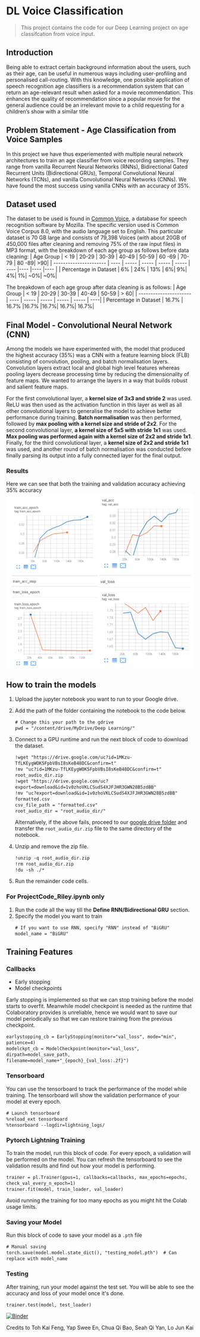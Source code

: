# DL Voice Classification
> This project contains the code for our Deep Learning project on age classifcation from voice input.

## Introduction

Being able to extract certain background information about the users, such as their age, can be useful in numerous ways including user-profiling and personalised call-routing. With this knowledge, one possible application of speech recognition age classifiers is a recommendation system that can return an age-relevant result when asked for a movie recommendation. This enhances the quality of recommendation since a popular movie for the general audience could be an irrelevant movie to a child requesting for a children’s show with a similar title

## Problem Statement - Age Classification from Voice Samples

In this project we have thus experiemented with multiple neural network architectures to train an age classifier from voice recording samples. They range from vanilla Recurrent Neural Networks (RNNs), Bidirectional Gated Recurrent Units (Bidirectional GRUs), Temporal Convolutional Neural Networks (TCNs), and vanilla Convolutional Neural Networks (CNNs). We have found the most success using vanilla CNNs with an accuracy of 35%.

## Dataset used

The dataset to be used is found in [Common Voice](https://commonvoice.mozilla.org/en/datasets), a database for speech recognition software by Mozilla. The specific version used is Common Voice Corpus 8.0, with the audio language set to English. This particular dataset is 70 GB large and consists of 79,398 Voices (with about 20GB of 450,000 files after cleaning and removing 75% of the raw input files) in MP3 format, with the breakdown of each age group as follows before data cleaning:
| Age Group | < 19 | 20-29 | 30-39 | 40-49 | 50-59 | 60 -69 | 70-79 | 80 -89| >90|
| ---------------------- | ---- | ----- | ----- | ----- | ----- | ---- |---- |---- |---- |
| Percentage in Dataset | 6% | 24% | 13% | 6%| 9%| 4%| 1%| ~0%| ~0%|

The breakdown of each age group after data cleaning is as follows:
| Age Group | < 19 | 20-29 | 30-39 | 40-49 | 50-59 | > 60|
| ---------------------- | ---- | ----- | ----- | ----- | ----- | ----|
| Percentage in Dataset | 16.7% | 16.7% |16.7% |16.7%| 16.7%| 16.7%|

## Final Model - Convolutional Neural Network (CNN)

Among the models we have experimented with, the model that produced the highest accuracy (35%) was a CNN with a feature learning block (FLB) consisting of convolution, pooling, and batch normalisation layers. Convolution layers extract local and global high level features whereas pooling layers decrease processing time by reducing the dimensionality of feature maps. We wanted to arrange the layers in a way that builds robust and salient feature maps.

For the first convolutional layer, a **kernel size of 3x3 and stride 2** was used. ReLU was then used as the activation function in this layer as well as all other convolutional layers to generalise the model to achieve better performance during training. **Batch normalisation** was then performed, followed by **max pooling with a kernel size and stride of 2x2**. For the second convolutional layer, **a kernel size of 5x5 with stride 1x1** was used. **Max pooling was performed again with a kernel size of 2x2 and stride 1x1**. Finally, for the third convolutional layer, a **kernel size of 2x2 and stride 1x1** was used, and another round of batch normalisation was conducted before finally parsing its output into a fully connected layer for the final output.

### Results

Here we can see that both the training and validation accuracy achieving 35% accuracy
![CNN Results ](images/CNN_Results.png)

## How to train the models

1. Upload the jupyter notebook you want to run to your Google drive.

2. Add the path of the folder containing the notebook to the code below.
    ```
    # Change this your path to the gdrive
    pwd = "/content/drive/MyDrive/Deep Learning/"
    ```
3. Connect to a GPU runtime and run the next block of code to download the dataset.
    ```
    !wget "https://drive.google.com/uc?id=1MKzu-TfLKEygWOK5FpbVBsI8sKeB48DC&confirm=t"
    !mv "uc?id=1MKzu-TfLKEygWOK5FpbVBsI8sKeB48DC&confirm=t" root_audio_dir.zip
    !wget "https://drive.google.com/uc?export=download&id=1v0zhoVKLCSudS4XJFJHR3GWN28B5zdBB"
    !mv "uc?export=download&id=1v0zhoVKLCSudS4XJFJHR3GWN28B5zdBB" formatted.csv
    csv_file_path = "formatted.csv"
    root_audio_dir = "root_audio_dir/"
    ```
    Alternatively, if the above fails, proceed to our [google drive folder](https://drive.google.com/drive/folders/196KRvyUlmY05-hxnRYhLqB8B34eCLUel?usp=sharing) and transfer the `root_audio_dir.zip` file to the same directory of the notebook.
    
4. Unzip and remove the zip file.
    ```
    !unzip -q root_audio_dir.zip
    !rm root_audio_dir.zip
    !du -sh ./*
    ```
    
5. Run the remainder code cells.

### For ProjectCode_Riley.ipynb only

1. Run the code all the way till the **Define RNN/Bidirectional GRU** section. 
2. Specify the model you want to train 
    ```
    # If you want to use RNN, specify "RNN" instead of "BiGRU"
    model_name = "BiGRU"
    ```

## Training Features

### Callbacks

- Early stopping
- Model checkpoints

Early stopping is implemented so that we can stop training before the model starts to overfit. Meanwhile model checkpoint is needed as the runtime that Colaboratory provides is unreliable, hence we would want to save our model periodically so that we can restore training from the previous checkpoint.

```
earlystopping_cb = EarlyStopping(monitor="val_loss", mode="min", patience=4)
modelckpt_cb = ModelCheckpoint(monitor="val_loss", dirpath=model_save_path, filename=model_name+"_{epoch}_{val_loss:.2f}")
```

### Tensorboard

You can use the tensorboard to track the performance of the model while training. The tensorboard will show the validation performance of your model at every epoch.
```
# Launch tensorboard
%reload_ext tensorboard
%tensorboard --logdir=lightning_logs/
```

### Pytorch Lightning Training 

To train the model, run this block of code. For every epoch, a validation will be performed on the model. You can refresh the tensorboard to see the validation results and find out how your model is performing. 
```
trainer = pl.Trainer(gpus=1, callbacks=callbacks, max_epochs=epochs, check_val_every_n_epoch=1)
trainer.fit(model, train_loader, val_loader)
```
Avoid running the training for too many epochs as you might hit the Colab usage limits.

### Saving your Model

Run this block of code to save your model as a `.pth` file
```
# Manual saving
torch.save(model.model.state_dict(), "testing_model.pth")  # Can replace with model_name
```

### Testing 

After training, run your model against the test set. You will be able to see the accuracy and loss of your model once it's done.
```
trainer.test(model, test_loader)
```

[![Binder](https://mybinder.org/badge_logo.svg)](https://mybinder.org/v2/gh/sqiyan/DLvoiceclassification/HEAD?labpath=Project_Code_for_GUI.ipynb)

Credits to Toh Kai Feng, Yap Swee En, Chua Qi Bao, Seah Qi Yan, Lo Jun Kai

